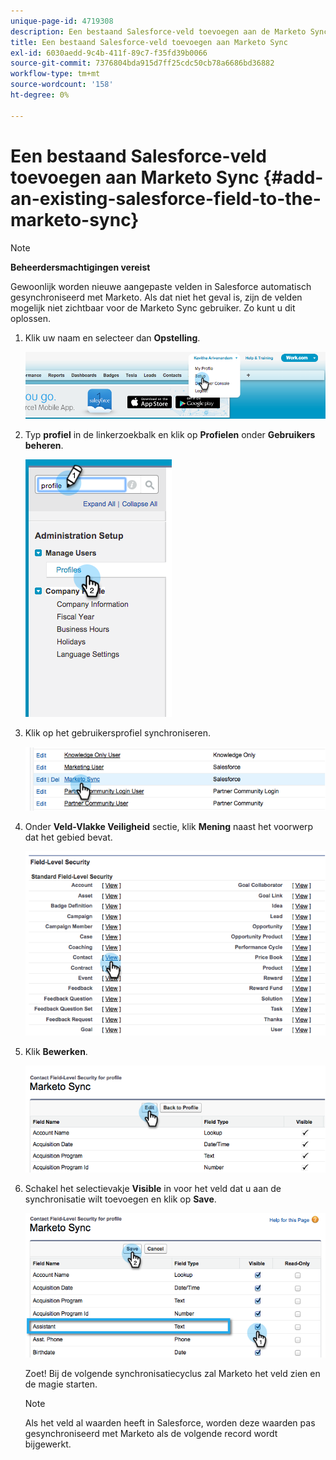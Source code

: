 ```yaml
---
unique-page-id: 4719308
description: Een bestaand Salesforce-veld toevoegen aan de Marketo Sync - Marketo Docs - Productdocumentatie
title: Een bestaand Salesforce-veld toevoegen aan Marketo Sync
exl-id: 6030aedd-9c4b-411f-89c7-f35fd39b0066
source-git-commit: 7376804bda915d7ff25cdc50cb78a6686bd36882
workflow-type: tm+mt
source-wordcount: '158'
ht-degree: 0%

---
```


# Een bestaand Salesforce-veld toevoegen aan Marketo Sync {#add-an-existing-salesforce-field-to-the-marketo-sync}

>[!NOTE]
>
>**Beheerdersmachtigingen vereist**

Gewoonlijk worden nieuwe aangepaste velden in Salesforce automatisch gesynchroniseerd met Marketo. Als dat niet het geval is, zijn de velden mogelijk niet zichtbaar voor de Marketo Sync gebruiker. Zo kunt u dit oplossen.

1. Klik uw naam en selecteer dan **Opstelling**.

   ![](assets/image2015-6-30-14-3a20-3a6.png)

1. Typ **profiel** in de linkerzoekbalk en klik op **Profielen** onder **Gebruikers beheren**.

   ![](assets/image2015-6-30-14-3a20-3a52.png)

1. Klik op het gebruikersprofiel synchroniseren.

   ![](assets/image2015-6-30-14-3a23-3a41.png)

1. Onder **Veld-Vlakke Veiligheid** sectie, klik **Mening** naast het voorwerp dat het gebied bevat.

   ![](assets/image2015-6-30-14-3a23-3a59.png)

1. Klik **Bewerken**.

   ![](assets/image2015-6-30-14-3a24-3a28.png)

1. Schakel het selectievakje **Visible** in voor het veld dat u aan de synchronisatie wilt toevoegen en klik op **Save**.

   ![](assets/image2015-6-30-14-3a24-3a49.png)

   Zoet! Bij de volgende synchronisatiecyclus zal Marketo het veld zien en de magie starten.

   >[!NOTE]
   >
   > Als het veld al waarden heeft in Salesforce, worden deze waarden pas gesynchroniseerd met Marketo als de volgende record wordt bijgewerkt.
